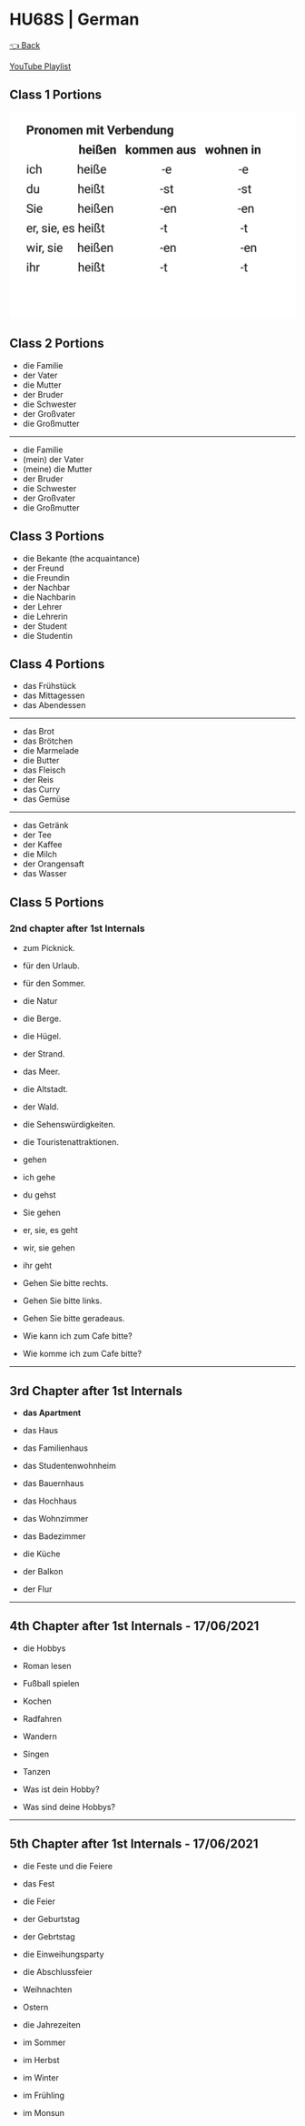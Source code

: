 # HU68S | German

[👈 Back](./../)

<div>
<a class="white" href="https://youtube.com/playlist?list=PLFkKAMLbnTTsgwnkT0x0ZTg7VIklw3Zy-"><p><span class="bg"></span><span class="base"></span><span class="text">YouTube Playlist</span></p></a>
</div>


<!-- ## [1. Text Book - Forouzan](./Computer%20Networks%20-%20Text%20Book%20-%20Behrouz%20A%20Forouzan.pdf)
## [2. PPT Online Class](./Data%20Communication%20and%20Networking%20-%20Forouzan.pdf) -->

## Class 1 Portions
<img src="./Class-1-portions.jpeg" loading="lazy" alt="Class 1 Portions" max-height="400px">

## Class 2 Portions

- die Familie
- der Vater
- die Mutter
- der Bruder
- die Schwester
- der Großvater
- die Großmutter

---

- die Familie
- (mein) der Vater
- (meine) die Mutter
- der Bruder
- die Schwester
- der Großvater
- die Großmutter

## Class 3 Portions

- die Bekante (the acquaintance)
- der Freund
- die Freundin
- der Nachbar
- die Nachbarin
- der Lehrer
- die Lehrerin
- der Student
- die Studentin

## Class 4 Portions

- das Frühstück
- das Mittagessen
- das Abendessen
---
- das Brot
- das Brötchen
- die Marmelade
- die Butter
- das Fleisch
- der Reis
- das Curry
- das Gemüse
---
- das Getränk
- der Tee
- der Kaffee
- die Milch
- der Orangensaft
- das Wasser

## Class 5 Portions
### 2nd chapter after 1st Internals


- zum Picknick.
- für den Urlaub.
- für den Sommer.


- die Natur
- die Berge.
- die Hügel.
- der Strand.
- das Meer.
- die Altstadt.
- der Wald.
- die Sehenswürdigkeiten.
- die Touristenattraktionen.


- gehen 
- ich gehe 
- du gehst 
- Sie gehen 
- er, sie, es geht 
- wir, sie gehen 
- ihr geht 


- Gehen Sie bitte rechts. 
- Gehen Sie bitte links. 
- Gehen Sie bitte geradeaus.


- Wie kann ich zum Cafe bitte?
- Wie komme ich zum Cafe bitte?
---
## 3rd Chapter after 1st Internals

- **das Apartment**
- das Haus
- das Familienhaus
- das Studentenwohnheim
- das Bauernhaus
- das Hochhaus


- das Wohnzimmer
- das Badezimmer
- die Küche
- der Balkon
- der Flur
---
## 4th Chapter after 1st Internals - 17/06/2021

- die Hobbys
- Roman lesen
- Fußball spielen
- Kochen
- Radfahren
- Wandern
- Singen
- Tanzen


- Was ist dein Hobby?
- Was sind deine Hobbys?
---
## 5th Chapter after 1st Internals - 17/06/2021

- die Feste und die Feiere
- das Fest
- die Feier
- der Geburtstag
- der Gebrtstag
- die Einweihungsparty
- die Abschlussfeier
- Weihnachten
- Ostern


- die Jahrezeiten
- im Sommer
- im Herbst
- im Winter
- im Frühling
- im Monsun

<script src="https://code.jquery.com/jquery-3.6.0.slim.min.js" integrity="sha256-u7e5khyithlIdTpu22PHhENmPcRdFiHRjhAuHcs05RI=" crossorigin="anonymous"></script>
<script>
$(".btn")[0].innerHTML = "Home";
$(".btn")[0].href = "./../../../EC6XX/";
</script>